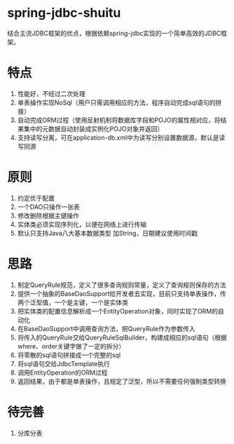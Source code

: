 # spring-jdbc-shuitu
结合主流JDBC框架的优点，根据依赖spring-jdbc实现的一个简单高效的JDBC框架。

# 特点
1. 性能好，不经过二次处理
2. 单表操作实现NoSql（用户只需调用相应的方法，程序自动完成sql语句的拼接）
3. 自动完成ORM过程（使用反射机制将数据库字段和POJO的属性相对应，将结果集中的元数据自动封装成实例化POJO对象并返回）
4. 支持读写分离，可在application-db.xml中为读写分别设置数据源，默认是读写同源

# 原则
1. 约定优于配置
2. 一个DAO只操作一张表
3. 修改删除根据主键操作
4. 实体类必须实现序列化，以便在网络上进行传输
5. 默认只支持Java八大基本数据类型 加String，日期建议使用时间戳

# 思路
1. 制定QueryRule规范，定义了很多查询规则常量，定义了查询规则保存的方法
2. 提供一个抽象的BaseDaoSupport给开发者去实现，目前只支持单表操作，传两个泛型值，一个是主键，一个是实体类
3. 把实体类的配置信息解析成一个EntityOperation对象，同时实现了ORM的自动化
4. 在BaseDaoSupport中调用查询方法，把QueryRule作为参数传入
5. 将传入的QueryRule交给QueryRuleSqlBulider，构建成相应的sql语句（根据where、order关键字做了一定的拆分）
6. 将零散的sql语句拼接成一个完整的sql
7. 将sql语句交给JdbcTemplate执行
8. 调用EntityOperation的ORM过程
9. 返回结果，由于都是单表操作，且规定了泛型，所以不需要任何强制类型转换

# 待完善
1. 分库分表